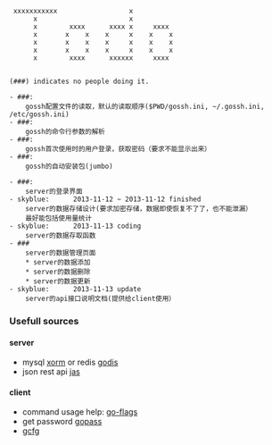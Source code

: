      xxxxxxxxxxx                  x
          x                       x
          x        xxxx      xxxx x     xxxx
          x       x    x    x     x    x    x
          x       x    x    x     x    x    x
          x       x    x    x     x    x    x
          x        xxxx      xxxxxx     xxxx


	(###) indicates no people doing it.

	- ###:
		gossh配置文件的读取，默认的读取顺序($PWD/gossh.ini, ~/.gossh.ini, /etc/gossh.ini)
	- ###:
		gossh的命令行参数的解析
	- ###:
		gossh首次使用时的用户登录，获取密码（要求不能显示出来）
	- ###:
		gossh的自动安装包(jumbo)

	- ###:
		server的登录界面
	- skyblue:		2013-11-12 ~ 2013-11-12 finished
		server的数据存储设计(要求加密存储，数据即使恢复不了了，也不能泄漏）
		最好能包括使用量统计
	- skyblue:		2013-11-13 coding
		server的数据存取函数
	- ###
		server的数据管理页面
		* server的数据添加
		* server的数据删除
		* server的数据更新
	- skyblue:		2013-11-13 update
		server的api接口说明文档(提供给client使用）

### Usefull sources
#### server
* mysql [xorm](https://github.com/lunny/xorm) or redis [godis](https://github.com/comatosekid/godis)
* json rest api [jas](https://github.com/coocood/jas)

#### client
* command usage help: [go-flags](https://github.com/jessevdk/go-flags)
* get password [gopass](https://github.com/howeyc/gopass)
* [gcfg](https://code.google.com/p/gcfg)

